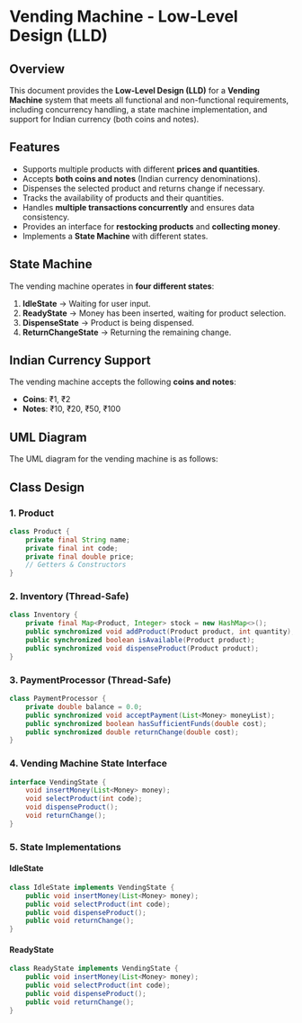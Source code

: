 # Vending Machine - Low-Level Design (LLD)

## Overview

This document provides the **Low-Level Design (LLD)** for a **Vending Machine** system that meets all functional and non-functional requirements, including concurrency handling, a state machine implementation, and support for Indian currency (both coins and notes).

## Features

- Supports multiple products with different **prices and quantities**.
- Accepts **both coins and notes** (Indian currency denominations).
- Dispenses the selected product and returns change if necessary.
- Tracks the availability of products and their quantities.
- Handles **multiple transactions concurrently** and ensures data consistency.
- Provides an interface for **restocking products** and **collecting money**.
- Implements a **State Machine** with different states.

## State Machine

The vending machine operates in **four different states**:

1. **IdleState** → Waiting for user input.
2. **ReadyState** → Money has been inserted, waiting for product selection.
3. **DispenseState** → Product is being dispensed.
4. **ReturnChangeState** → Returning the remaining change.

## Indian Currency Support

The vending machine accepts the following **coins and notes**:

- **Coins**: ₹1, ₹2
- **Notes**: ₹10, ₹20, ₹50, ₹100

## UML Diagram

The UML diagram for the vending machine is as follows:

## Class Design

### 1. **Product**

```java
class Product {
    private final String name;
    private final int code;
    private final double price;
    // Getters & Constructors
}
```

### 2. **Inventory (Thread-Safe)**

```java
class Inventory {
    private final Map<Product, Integer> stock = new HashMap<>();
    public synchronized void addProduct(Product product, int quantity);
    public synchronized boolean isAvailable(Product product);
    public synchronized void dispenseProduct(Product product);
}
```

### 3. **PaymentProcessor (Thread-Safe)**

```java
class PaymentProcessor {
    private double balance = 0.0;
    public synchronized void acceptPayment(List<Money> moneyList);
    public synchronized boolean hasSufficientFunds(double cost);
    public synchronized double returnChange(double cost);
}
```

### 4. **Vending Machine State Interface**

```java
interface VendingState {
    void insertMoney(List<Money> money);
    void selectProduct(int code);
    void dispenseProduct();
    void returnChange();
}
```

### 5. **State Implementations**

#### **IdleState**

```java
class IdleState implements VendingState {
    public void insertMoney(List<Money> money);
    public void selectProduct(int code);
    public void dispenseProduct();
    public void returnChange();
}
```

#### **ReadyState**

```java
class ReadyState implements VendingState {
    public void insertMoney(List<Money> money);
    public void selectProduct(int code);
    public void dispenseProduct();
    public void returnChange();
}
```
